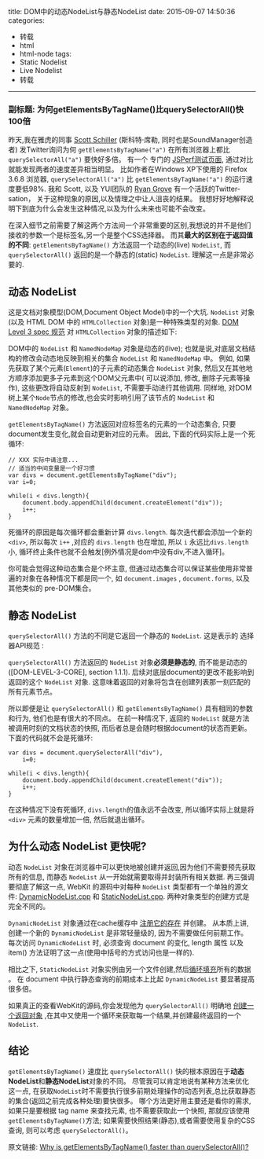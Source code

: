 title: DOM中的动态NodeList与静态NodeList
date: 2015-09-07 14:50:36
categories:
- 转载
- html
- html-node
tags:
- Static Nodelist
- Live Nodelist
- 转载
---

### 副标题:  为何getElementsByTagName()比querySelectorAll()快100倍 ###


昨天,我在雅虎的同事 [Scott Schiller](http://www.schillmania.com/) (斯科特·席勒, 同时也是SoundManager创造者) 发Twitter询问为何 `getElementsByTagName("a")` 在所有浏览器上都比 `querySelectorAll("a")` 要快好多倍。 有一个 专门的 [JSPerf测试页面](http://jsperf.com/queryselectorall-vs-getelementsbytagname), 通过对比就能发现两者的速度差异相当明显。 比如作者在Windows XP下使用的 Firefox 3.6.8 浏览器, `querySelectorAll("a")` 比 `getElementsByTagName("a")` 的运行速度要低98%. 我和 Scott, 以及 YUI团队的 [Ryan Grove](http://www.wonko.com/) 有一个活跃的Twitter-sation， 关于这种现象的原因,以及情理之中让人沮丧的结果。 我想好好地解释说明下到底为什么会发生这种情况,以及为什么未来也可能不会改变。

在深入细节之前需要了解这两个方法间一个非常重要的区别,我想说的并不是他们接收的参数一个是标签名,另一个是整个CSS选择器。 而其**最大的区别在于返回值的不同**: `getElementsByTagName()` 方法返回一个动态的(live) `NodeList`,  而 `querySelectorAll()` 返回的是一个静态的(static) `NodeList`. 理解这一点是非常必要的.

<!--more-->

## 动态 NodeList ##

这是文档对象模型(DOM,Document Object Model)中的一个大坑.  `NodeList` 对象(以及 HTML DOM 中的 `HTMLCollection` 对象)是一种特殊类型的对象. [DOM Level 3 spec 规范](http://www.w3.org/TR/DOM-Level-3-Core/core.html#td-live) 对 `HTMLCollection` 对象的描述如下:

DOM中的 `NodeList` 和 `NamedNodeMap` 对象是动态的(live); 
也就是说,对底层文档结构的修改会动态地反映到相关的集合 `NodeList` 和 `NamedNodeMap` 中。 例如, 如果先获取了某个元素(`Element`)的子元素的动态集合 `NodeList` 对象, 然后又在其他地方顺序添加更多子元素到这个DOM父元素中( 可以说添加, 修改, 删除子元素等操作), 这些更改将自动反射到 `NodeList`, 不需要手动进行其他调用. 同样地, 对DOM树上某个`Node`节点的修改,也会实时影响引用了该节点的 `NodeList` 和 `NamedNodeMap` 对象。

`getElementsByTagName()` 方法返回对应标签名的元素的一个动态集合, 只要document发生变化,就会自动更新对应的元素。 因此, 下面的代码实际上是一个死循环:

	// XXX 实际中请注意... 
	// 适当的中间变量是一个好习惯
	var divs = document.getElementsByTagName("div");
	var i=0;
	
	while(i < divs.length){
	    document.body.appendChild(document.createElement("div"));
	    i++;
	}

死循环的原因是每次循环都会重新计算 `divs.length`. 每次迭代都会添加一个新的 `<div>`, 所以每次 `i++` ,对应的 `divs.length` 也在增加, 所以 `i` 永远比`divs.length`小, 循环终止条件也就不会触发[例外情况是dom中没有div,不进入循环]。

你可能会觉得这种动态集合是个坏主意, 但通过动态集合可以保证某些使用非常普遍的对象在各种情况下都是同一个, 如 `document.images` , `document.forms`, 以及其他类似的 pre-DOM集合。


## 静态 NodeList ##

`querySelectorAll()` 方法的不同是它返回一个静态的 `NodeList`. 这是表示的 选择器API规范 :

`querySelectorAll()` 方法返回的 `NodeList` 对象**必须是静态的**, 而不能是动态的([DOM-LEVEL-3-CORE], section 1.1.1). 后续对底层document的更改不能影响到返回的这个 `NodeList` 对象. 这意味着返回的对象将包含在创建列表那一刻匹配的所有元素节点。

所以即便是让 `querySelectorAll()` 和  `getElementsByTagName()` 具有相同的参数和行为, 他们也是有很大的不同点。 在前一种情况下, 返回的 `NodeList` 就是方法被调用时刻的文档状态的快照, 而后者总是会随时根据document的状态而更新。 下面的代码就不会是死循环:


	var divs = document.querySelectorAll("div"),
	    i=0;
	
	while(i < divs.length){
	    document.body.appendChild(document.createElement("div"));
	    i++;
	}


在这种情况下没有死循环, `divs.length`的值永远不会改变, 所以循环实际上就是将 `<div>` 元素的数量增加一倍, 然后就退出循环。


## 为什么动态 NodeList 更快呢? ##

动态 `NodeList` 对象在浏览器中可以更快地被创建并返回,因为他们不需要预先获取所有的信息, 而静态 `NodeList` 从一开始就需要取得并封装所有相关数据. 再三强调要彻底了解这一点, WebKit 的源码中对每种 `NodeList` 类型都有一个单独的源文件: [DynamicNodeList.cpp](http://trac.webkit.org/browser/trunk/WebCore/dom/DynamicNodeList.cpp) 和 [StaticNodeList.cpp](http://trac.webkit.org/browser/trunk/WebCore/dom/StaticNodeList.cpp). 两种对象类型的创建方式是完全不同的。

`DynamicNodeList` 对象通过在cache缓存中 [注册它的存在](http://trac.webkit.org/browser/trunk/WebCore/dom/DynamicNodeList.cpp?rev=41093#L48) 并创建。 从本质上讲, 创建一个新的 `DynamicNodeList` 是非常轻量级的, 因为不需要做任何前期工作。 每次访问 `DynamicNodeList` 时, 必须查询 document 的变化, length 属性 以及 item() 方法证明了这一点(使用中括号的方式访问也是一样的).

相比之下, `StaticNodeList` 对象实例由另一个文件创建,然后[循环填充](http://trac.webkit.org/browser/trunk/WebCore/dom/SelectorNodeList.cpp?rev=41093#L61)所有的数据 。 在 document 中执行静态查询的前期成本上比起 `DynamicNodeList` 要显著提高很多倍。

如果真正的查看WebKit的源码,你会发现他为 `querySelectorAll()` 明确地 [创建一个返回对象](http://trac.webkit.org/browser/trunk/WebCore/dom/SelectorNodeList.cpp?rev=41093#L61) ,在其中又使用一个循环来获取每一个结果,并创建最终返回的一个 `NodeList`.

## 结论 ##

`getElementsByTagName()` 速度比 `querySelectorAll()` 快的根本原因在于**动态NodeList**和**静态NodeList**对象的不同。 尽管我可以肯定地说有某种方法来优化这一点, 在获取`NodeList`时不需要执行很多前期处理操作的动态列表,总比获取静态的集合(返回之前完成各种处理)要快很多。 哪个方法更好用主要还是看你的需求, 如果只是要根据 tag name 来查找元素, 也不需要获取此一个快照, 那就应该使用 `getElementsByTagName()`方法; 如果需要快照结果(静态),或者需要使用复杂的CSS查询, 则可以考虑 `querySelectorAll()`。


原文链接: [Why is getElementsByTagName() faster than querySelectorAll()?](http://www.nczonline.net/blog/2010/09/28/why-is-getelementsbytagname-faster-that-queryselectorall/)